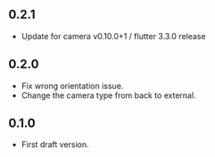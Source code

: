 ## 0.2.1
* Update for camera v0.10.0+1 / flutter 3.3.0 release

## 0.2.0
* Fix wrong orientation issue.
* Change the camera type from back to external.

## 0.1.0
* First draft version.
